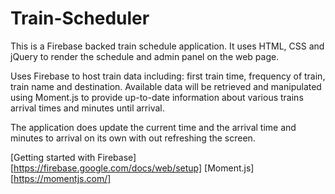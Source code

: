 # Train-Scheduler
This is a Firebase backed train schedule application. It uses HTML, CSS and jQuery to render the schedule and admin panel on the web page.

Uses Firebase to host train data including: first train time, frequency of train, train name and destination. 
Available data will be retrieved and manipulated using Moment.js to provide up-to-date information about various 
trains arrival times and minutes until arrival.

The application does update the current time and the arrival time and minutes to arrival on its own with out refreshing the screen.

[Getting started with Firebase][https://firebase.google.com/docs/web/setup] 
[Moment.js][https://momentjs.com/]

